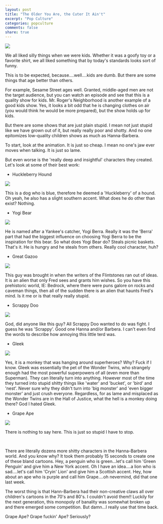 ```yaml
---
layout: post
title: "The Older You Are, the Cuter It Ain't"
excerpt: "Pop Culture"
categories: popculture
comments: false
share: true
---
```


![](http://www.irregular.com.br/fotos/artigo-553_1.jpg)


We all liked silly things when we were kids. Whether it was a goofy toy or a favorite shirt, we all liked something that by today's standards looks sort of funny. 

This is to be expected, because....well....kids are dumb. But there are some things that age better than others.

For example, Sesame Street ages well. Granted, middle-aged men are not the target audience, but you can watch an episode and see that this is a quality show for kids. Mr. Roger's Neighborhood is another example of a good kids show. Yes, it looks a bit odd that he is changing clothes on air (you would think he would be more prepared), but the show holds up for kids.


But there are some shows that are just plain stupid. I mean not just stupid like we have grown out of it, but really really poor and shotty. And no one epitomizes low-quality children shows as much as Hanna-Barbera.

To start, look at the animation. It is just so cheap. I mean no one's jaw ever moves when talking. It is just so lame.

But even worse is the 'really deep and insightful' characters they created. Let's look at some of their best work:


- Huckleberry Hound

![](http://vignette4.wikia.nocookie.net/hanna-barbera/images/4/44/Huckhound.jpg/revision/latest?cb=20090418215020)


This is a dog who is blue, therefore he deemed a 'Huckleberry' of a hound. Oh yeah, he also has a slight southern accent. What does he do other than exist? Nothing.


- Yogi Bear

![](http://jellystonemillrun.com/wp-content/uploads/2014/12/img-yogiBottom.png)

He is named after a Yankee's catcher, Yogi Berra. Really it was the 'Berra' part that had the biggest influence on choosing Yogi Berra to be the inspiration for this bear. So what does Yogi Bear do? Steals picnic baskets. That's it. He is hungry and he steals from others. Really cool character, huh?


- Great Gazoo

![](https://pbs.twimg.com/profile_images/378800000689137303/57caee1a0bb5cc8d434fb17927571857_400x400.jpeg)

This guy was brought in when the writers of the Flintstones ran out of ideas. It is an alien that only Fred sees and grants him wishes. So you have this prehistoric world, IE: Bedrock,  where there were puns galore on rocks and caveman things, then all of the sudden there is an alien that haunts Fred's mind. Is it me or is that really really stupid.


- Scrappy Doo

![](http://static.tvtropes.org/pmwiki/pub/images/scrappy-doo_124281a_2237.gif)

God, did anyone like this guy? All Scrappy Doo wanted to do was fight. I guess he was 'Scrappy'. Good one Hanna and/or Barbera. I can't even find the words to describe how annoying this little terd was.


- Gleek

![](http://vignette2.wikia.nocookie.net/superfriends/images/5/5e/Gleek_1.png/revision/latest?cb=20090720005148)

Yes, it is a monkey that was hanging around superheroes? Why? Fuck if I know. Gleek was essentially the pet of the Wonder Twins, who strangely enough had the most powerful superpowers of all (even more than Superman). They can literally turn into anything. However most of the time they turned into stupid shitty things like 'water' and 'bucket', or 'bird' and 'nest'. Never sure why they didn't turn into 'big monster' and 'even bigger monster' and just crush everyone. Regardless, for as lame and misplaced as the Wonder Twins are in the Hall of Justice, what the hell is a monkey doing there? God I hated Gleek.


- Grape Ape

![](http://saltandpepperthearth.com/wp-content/uploads/2015/06/GRAPE.png)


There is nothing to say here. This is just so stupid I have to stop.


<br>


There are literally dozens more shitty characters in the Hanna-Barbera world. And you know why? It took them probably 15 seconds to create one of these bland cartoons. Hey, a penguin who is green...let's call him 'Green Penguin' and give him a New York accent. Oh I have an idea....a lion who is sad....let's call him 'Cryin' Lion' and give him a Scottish accent. Hey, how about an ape who is purple and call him Grape....oh nevermind, did that one last week.


The worst thing is that Hann-Barbera had their non-creative claws all over children's cartoons in the 70's and 80's. I couldn't avoid them!! Luckily for the next generation, this monopoly of banality was somewhat broken up and there emerged some competition. But damn...I really use that time back. 

Grape Ape? Grape fuckin' Ape? Seriously?









